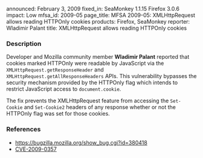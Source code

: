 announced: February 3, 2009
fixed_in: SeaMonkey 1.1.15
          Firefox 3.0.6
impact: Low
mfsa_id: 2009-05
page_title: MFSA 2009-05: XMLHttpRequest allows reading HTTPOnly cookies
products: Firefox, SeaMonkey
reporter: Wladimir Palant
title: XMLHttpRequest allows reading HTTPOnly cookies

<h3>Description</h3>

<p>Developer and Mozilla community member <strong>Wladimir Palant</strong>
reported that cookies marked HTTPOnly were readable by JavaScript via
the <code>XMLHttpRequest.getResponseHeader</code> and <code>
XMLHttpRequest.getAllResponseHeaders</code> APIs.  This vulnerability
bypasses the security mechanism provided by the HTTPOnly flag which
intends to restrict JavaScript access to <code>document.cookie</code>.</p>

<p>The fix prevents the XMLHttpRequest feature from accessing the
<code>Set-Cookie</code> and <code>Set-Cookie2</code> headers of any response
whether or not the HTTPOnly flag was set for those cookies.</p>

<h3>References</h3>

<ul>
  <li><a href="https://bugzilla.mozilla.org/show_bug.cgi?id=380418">https://bugzilla.mozilla.org/show_bug.cgi?id=380418</a></li>
  <li><a class="ex-ref" href="http://cve.mitre.org/cgi-bin/cvename.cgi?name=CVE-2009-0357">CVE-2009-0357</a></li>
</ul>



